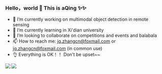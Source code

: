 ### Hello，world 👋 This is aQing ✨✨
  

- 🔭 I’m currently working on multimodal object detection in remote sensing
- 🌱 I’m currently learning in Xi'dian university
- 👯 I’m looking to collaborate on competitions and events and balabala
- 📫 How to reach me: jq.zhangcn@foxmail.com or jq.zhangcn@foxmail.com (in common use)
- 👌 Everything is OK！！ Don't be upset~~

<a href="https://github.com/anuraghazra/github-readme-stats">
  <img align="left" src="https://github-readme-stats.vercel.app/api?username=icey-zhang&count_private=true&show_icons=true" />
</a>
<a href="https://github.com/anuraghazra/github-readme-stats">
  <img align="left" src="https://github-readme-stats.vercel.app/api/top-langs/?username=icey-zhang" />
</a>



<!--
**icey-zhang/icey-zhang** is a ✨ _special_ ✨ repository because its `README.md` (this file) appears on your GitHub profile.

Here are some ideas to get you started:

- 🔭 I’m currently working on ...
- 🌱 I’m currently learning ...
- 👯 I’m looking to collaborate on ...
- 🤔 I’m looking for help with ...
- 💬 Ask me about ...
- 📫 How to reach me: ...
- 😄 Pronouns: ...
- ⚡ Fun fact: ...
-->




